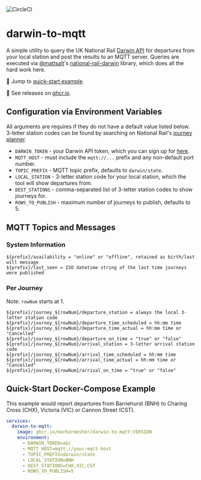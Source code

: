 ![CircleCI](https://img.shields.io/circleci/build/github/markormesher/darwin-to-mqtt)

# darwin-to-mqtt

A simple utility to query the UK National Rail [Darwin API](https://www.nationalrail.co.uk/100296.aspx) for departures from your local station and post the results to an MQTT server. Queries are executed via [@mattsalt](https://github.com/mattsalt)'s [national-rail-darwin](https://github.com/mattsalt/national-rail-darwin) library, which does all the hard work here.

:rocket: Jump to [quick-start example](#quick-start-docker-compose-example).

:whale: See releases on [ghcr.io](https://ghcr.io/markormesher/darwin-to-mqtt).

## Configuration via Environment Variables

All arguments are requires if they do not have a default value listed below. 3-letter station codes can be found by searching on National Rail's [journey planner](https://www.nationalrail.co.uk).

- `DARWIN_TOKEN` - your Darwin API token, which you can sign up for [here](http://realtime.nationalrail.co.uk/OpenLDBWSRegistration).
- `MQTT_HOST` - must include the `mqtt://...` prefix and any non-default port number.
- `TOPIC_PREFIX` - MQTT topic prefix, defaults to `darwin/state`.
- `LOCAL_STATION` - 3-letter station code for your local station, which the tool will show departures from.
- `DEST_STATIONS` - comma-separated list of 3-letter station codes to show journeys for.
- `ROWS_TO_PUBLISH` - maximum number of journeys to publish, defaults to 5.

## MQTT Topics and Messages

### System Information

```
${prefix}/availability = "online" or "offline", retained as birth/last will message
${prefix}/last_seen = ISO datetime string of the last time journeys were published
```

### Per Journey

Note: `rowNum` starts at 1.

```
${prefix}/journey_${rowNum}/departure_station = always the local 3-letter station code
${prefix}/journey_${rowNum}/departure_time_scheduled = hh:mm time
${prefix}/journey_${rowNum}/departure_time_actual = hh:mm time or "Cancelled"
${prefix}/journey_${rowNum}/departure_on_time = "true" or "false"
${prefix}/journey_${rowNum}/arrival_station = 3-letter arrival station code
${prefix}/journey_${rowNum}/arrival_time_scheduled = hh:mm time
${prefix}/journey_${rowNum}/arrival_time_actual = hh:mm time or "Cancelled"
${prefix}/journey_${rowNum}/arrival_on_time = "true" or "false"
```

## Quick-Start Docker-Compose Example

This example would report departures from Barnehurst (BNH) to Charing Cross (CHX), Victoria (VIC) or Cannon Street (CST).

```yaml
services:
  darwin-to-mqtt:
    image: ghcr.io/markormesher/darwin-to-mqtt:VERSION
    environment:
      - DARWIN_TOKEN=abc
      - MQTT_HOST=mqtt://your-mqtt-host
      - TOPIC_PREFIX=darwin/state
      - LOCAL_STATION=BNH
      - DEST_STATIONS=CHX,VIC,CST
      - ROWS_TO_PUBLISH=5
```
